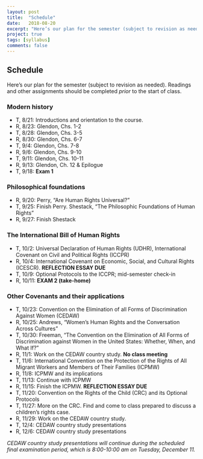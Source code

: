 ```yaml
---
layout: post
title:  "Schedule"
date:   2018-08-20
excerpt: "Here’s our plan for the semester (subject to revision as needed)."
project: true
tags: [syllabus]
comments: false
---
```


## Schedule

Here’s our plan for the semester (subject to revision as needed). Readings and other assignments should be completed *prior* to the start of class.

### Modern history

* T, 8/21: Introductions and orientation to the course.
* R, 8/23: Glendon, Chs. 1-2
* T, 8/28: Glendon, Chs. 3-5
* R, 8/30: Glendon, Chs. 6-7
* T, 9/4: Glendon, Chs. 7-8
* R, 9/6: Glendon, Chs. 9-10
* T, 9/11: Glendon, Chs. 10-11
* R, 9/13: Glendon, Ch. 12 & Epilogue
* T, 9/18: **Exam 1**

### Philosophical foundations

* R, 9/20: Perry, “Are Human Rights Universal?”
* T, 9/25: Finish Perry. Shestack, “The Philosophic Foundations of Human Rights”
* R, 9/27: Finish Shestack

### The International Bill of Human Rights

* T, 10/2: Universal Declaration of Human Rights (UDHR), International Covenant on Civil and Political Rights (ICCPR)
* R, 10/4: International Covenant on Economic, Social, and Cultural Rights (ICESCR). **REFLECTION ESSAY DUE**
* T, 10/9: Optional Protocols to the ICCPR; mid-semester check-in
* R, 10/11: **EXAM 2 (take-home)**

### Other Covenants and their applications

* T, 10/23: Convention on the Elimination of all Forms of Discrimination Against Women (CEDAW)
* R, 10/25: Andrews, “Women’s Human Rights and the Conversation Across Cultures”
* T, 10/30: Freeman, “The Convention on the Elimination of All Forms of Discrimination against Women in the United States: Whether, When, and What If?”
* R, 11/1: Work on the CEDAW country study. **No class meeting**
* T, 11/6: International Convention on the Protection of the Rights of All Migrant Workers and Members of Their Families (ICPMW)
* R, 11/8: ICPMW and its implications
* T, 11/13: Continue with ICPMW
* R, 11/15: Finish the ICPMW. **REFLECTION ESSAY DUE**
* T, 11/20: Convention on the Rights of the Child (CRC) and its Optional Protocols
* T, 11/27: More on the CRC. Find and come to class prepared to discuss a children’s rights case.
* R, 11/29: Work on the CEDAW country study.
* T, 12/4: CEDAW country study presentations
* R, 12/6: CEDAW country study presentations

*CEDAW country study presentations will continue during the scheduled final examination period, which is 8:00-10:00 am on Tuesday, December 11.*


